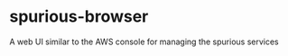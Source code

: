spurious-browser
================

A web UI similar to the AWS console for managing the spurious services
